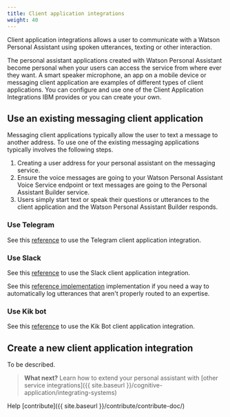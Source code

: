 ```yaml
---
title: Client application integrations
weight: 40
---
```

Client application integrations allows a user to communicate with a Watson Personal Assistant using spoken utterances, texting or other interaction.

The personal assistant applications created with Watson Personal Assistant become personal when your users can access the service from where ever they want.  A smart speaker microphone, an app on a mobile device or messaging client application are examples of different types of client applications.  You can configure and use one of the Client Application Integrations IBM provides or you can create your own.

## Use an existing messaging client application
Messaging client applications typically allow the user to text a message to another address.  To use one of the existing messaging applications typically involves the following steps.

1.  Creating a user address for your personal assistant on the messaging service.
2.  Ensure the voice messages are going to your Watson Personal Assistant Voice Service endpoint or text messages are going to the Personal Assistant Builder service.
3.  Users simply start text or speak their questions or utterances to the client application and the Watson Personal Assistant Builder responds.

### Use Telegram
See this [reference]() to use the Telegram client application integration.

### Use Slack
See this [reference]() to use the Slack client application integration.

See this [reference implementation]()  implementation if you need a way to automatically log utterances that aren't properly routed to an expertise.

### Use Kik bot
See this [reference]() to use the Kik Bot client application integration.

## Create a new client application integration
To be described.

> **What next?** Learn how to extend your personal assistant with [other service integrations]({{ site.baseurl }}/cognitive-application/integrating-systems)

Help [contribute]({{ site.baseurl }}/contribute/contribute-doc/)
